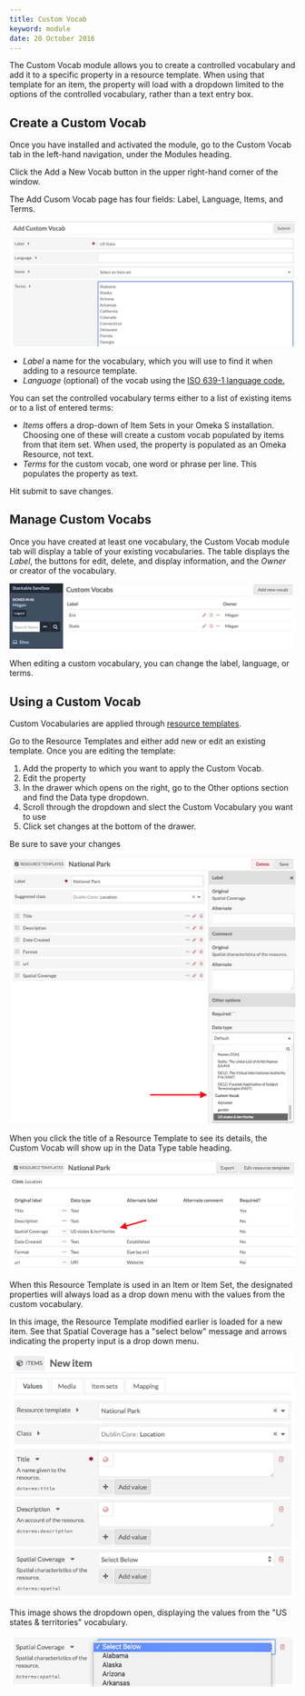 ```yaml
---
title: Custom Vocab
keyword: module
date: 20 October 2016
---
```


The Custom Vocab module allows you to create a controlled vocabulary and add it to a specific property in a resource template. When using that template for an item, the property will load with a dropdown limited to the options of the controlled vocabulary, rather than a text entry box.

Create a Custom Vocab
--------------------
Once you have installed and activated the module, go to the Custom Vocab tab in the left-hand navigation, under the Modules heading. 

Click the Add a New Vocab button in the upper right-hand corner of the window. 

The Add Cusom Vocab page has four fields: Label, Language, Items, and Terms. 

![Add Custom Vocab with data entered in the label and terms fields](../modules/modulesfiles/customVocab_add.png)

- *Label* a name for the vocabulary, which you will use to find it when adding to a resource template.
- *Language* (optional) of the vocab using the [ISO 639-1 language code.](http://www.iso.org/iso/language_codes)

You can set the controlled vocabulary terms either to a list of existing items or to a list of entered terms:
- *Items* offers a drop-down of Item Sets in your Omeka S installation. Choosing one of these will create a custom vocab populated by items from that item set. When used, the property is populated as an Omeka Resource, not text.
- *Terms* for the custom vocab, one word or phrase per line. This populates the property as text.

Hit submit to save changes.

Manage Custom Vocabs
------------------------
Once you have created at least one vocabulary, the Custom Vocab module tab will display a table of your existing vocabularies. The table displays the *Label*, the buttons for edit, delete, and display information, and the *Owner* or creator of the vocabulary. 

![Custom Vocab tab with two existing vocabularies](../modules/modulesfiles/customVocab_manage.png)

When editing a custom vocabulary, you can change the label, language, or terms.

Using a Custom Vocab
-------------------------------------
Custom Vocabularies are applied through [resource templates](../content/resource-template.md). 

Go to the Resource Templates and either add new or edit an existing template. Once you are editing the template:

1. Add the property to which you want to apply the Custom Vocab.
2. Edit the property
3. In the drawer which opens on the right, go to the Other options section and find the Data type dropdown.
2. Scroll through the dropdown and slect the Custom Vocabulary you want to use
3. Click set changes at the bottom of the drawer.

Be sure to save your changes

![Resource Template data being edited with dropdown open to show available vocabularies](../modules/modulesfiles/customVocab_select.png)

When you click the title of a Resource Template to see its details, the Custom Vocab will show up in the Data Type table heading.

![Resource Template "National Park" with the custom vocabulary State applied to Spatial Coverage](../modules/modulesfiles/customVocab_resource.png)

When this Resource Template is used in an Item or Item Set, the designated properties will always load as a drop down menu with the values from the custom vocabulary.

In this image, the Resource Template modified earlier is loaded for a new item. See that Spatial Coverage has a "select below" message and arrows indicating the property input is a drop down menu.

![as described](../modules/modulesfiles/customVocab_item1.png)

This image shows the dropdown open, displaying the values from the "US states & territories"  vocabulary.

![as described](../modules/modulesfiles/customVocab_item2.png)